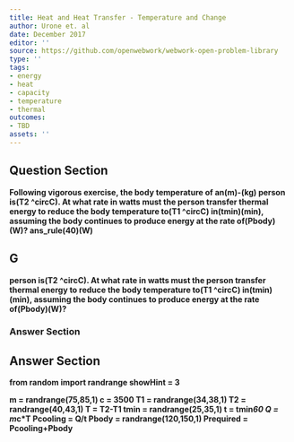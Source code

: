 ```yaml
---
title: Heat and Heat Transfer - Temperature and Change
author: Urone et. al
date: December 2017
editor: ''
source: https://github.com/openwebwork/webwork-open-problem-library
type: ''
tags:
- energy
- heat
- capacity
- temperature
- thermal
outcomes:
- TBD
assets: ''
---
```


## Question Section 

<b>
Following vigorous exercise, the body temperature of an(m)-(kg) person is(T2 ^circC). At what rate in watts must the person transfer thermal energy to reduce the body temperature to(T1 ^circC) in(tmin)(min), assuming the body continues to produce energy at the rate of(Pbody)(W)?
ans_rule(40)(W)

## G
person is(T2 ^circC). At what rate in watts must the person transfer thermal energy to reduce the body temperature to(T1 ^circC) in(tmin)(min), assuming the body continues to produce energy at the rate of(Pbody)(W)?
### Answer Section


## Answer Section

from random import randrange
showHint = 3

m = randrange(75,85,1)
c = 3500
T1 = randrange(34,38,1)
T2 = randrange(40,43,1)
T = T2-T1
tmin = randrange(25,35,1)
t = tmin*60
Q = m*c*T
Pcooling = Q/t
Pbody = randrange(120,150,1)
Prequired = Pcooling+Pbody